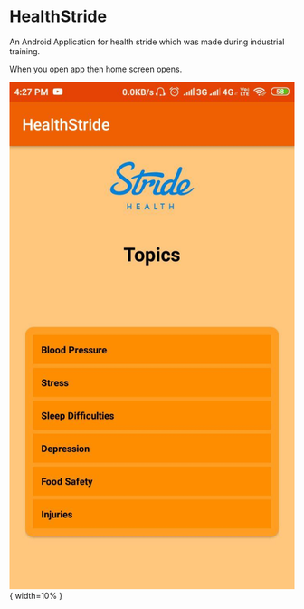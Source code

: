 # HealthStride
An Android Application for health stride which was made during industrial training.

When you open app then home screen opens.

![test](/homescreen.jpg){ width=10% }
